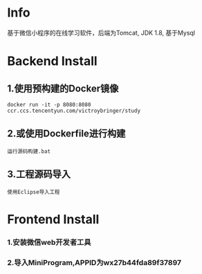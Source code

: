 ﻿# Info
基于微信小程序的在线学习软件，后端为Tomcat, JDK 1.8, 基于Mysql <br>
# Backend Install 
## 1.使用预构建的Docker镜像<br>
 `docker run -it -p 8080:8080  ccr.ccs.tencentyun.com/victroybringer/study`<br>
## 2.或使用Dockerfile进行构建<br>
 `运行源码构建.bat`<br>
## 3.工程源码导入<br>
 `使用Eclipse导入工程 `<br>
# Frontend Install 
### 1.安装微信web开发者工具<br>
### 2.导入MiniProgram,APPID为wx27b44fda89f37897<br>











